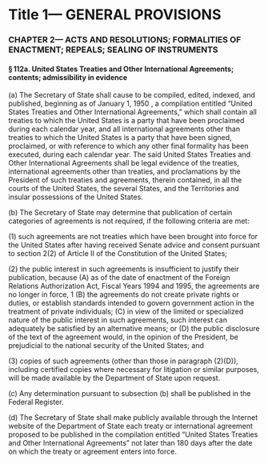 
# Title 1— GENERAL PROVISIONS
### CHAPTER 2— ACTS AND RESOLUTIONS; FORMALITIES OF ENACTMENT; REPEALS; SEALING OF INSTRUMENTS
#### § 112a. United States Treaties and Other International Agreements; contents; admissibility in evidence

(a) The Secretary of State shall cause to be compiled, edited, indexed, and published, beginning as of January 1, 1950 , a compilation entitled “United States Treaties and Other International Agreements,” which shall contain all treaties to which the United States is a party that have been proclaimed during each calendar year, and all international agreements other than treaties to which the United States is a party that have been signed, proclaimed, or with reference to which any other final formality has been executed, during each calendar year. The said United States Treaties and Other International Agreements shall be legal evidence of the treaties, international agreements other than treaties, and proclamations by the President of such treaties and agreements, therein contained, in all the courts of the United States, the several States, and the Territories and insular possessions of the United States.

(b) The Secretary of State may determine that publication of certain categories of agreements is not required, if the following criteria are met:

(1) such agreements are not treaties which have been brought into force for the United States after having received Senate advice and consent pursuant to section 2(2) of Article II of the Constitution of the United States;

(2) the public interest in such agreements is insufficient to justify their publication, because (A) as of the date of enactment of the Foreign Relations Authorization Act, Fiscal Years 1994 and 1995, the agreements are no longer in force, 1 (B) the agreements do not create private rights or duties, or establish standards intended to govern government action in the treatment of private individuals; (C) in view of the limited or specialized nature of the public interest in such agreements, such interest can adequately be satisfied by an alternative means; or (D) the public disclosure of the text of the agreement would, in the opinion of the President, be prejudicial to the national security of the United States; and

(3) copies of such agreements (other than those in paragraph (2)(D)), including certified copies where necessary for litigation or similar purposes, will be made available by the Department of State upon request.

(c) Any determination pursuant to subsection (b) shall be published in the Federal Register.

(d) The Secretary of State shall make publicly available through the Internet website of the Department of State each treaty or international agreement proposed to be published in the compilation entitled “United States Treaties and Other International Agreements” not later than 180 days after the date on which the treaty or agreement enters into force.
